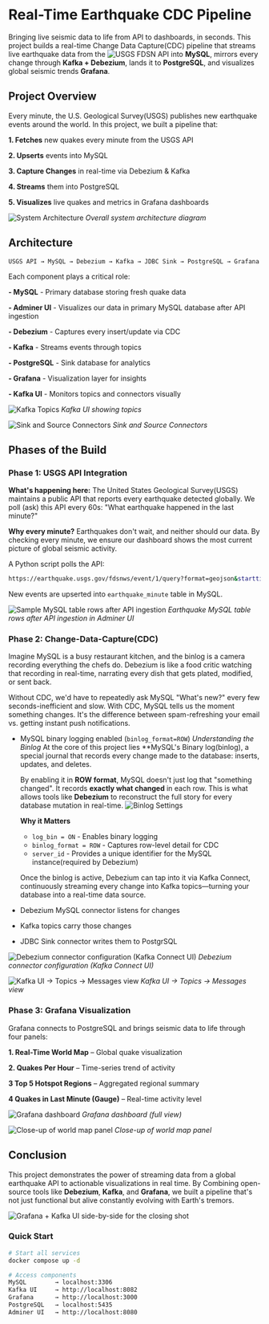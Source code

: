 # Real-Time Earthquake CDC Pipeline

Bringing live seismic data to life from API to dashboards, in seconds. This project builds a real-time Change Data Capture(CDC) pipeline that streams live earthquake data from the ![USGS FDSN API](https://earthquake.usgs.gov/fdsnws/event/1/) into **MySQL**, mirrors every change through **Kafka + Debezium**, lands it to **PostgreSQL**, and visualizes global seismic trends **Grafana**.

## Project Overview

Every minute, the U.S. Geological Survey(USGS) publishes new earthquake events around the world.
In this project, we built a pipeline that:

**1. Fetches** new quakes every minute from the USGS API

**2. Upserts** events into MySQL

**3. Capture Changes** in real-time via Debezium & Kafka

**4. Streams** them into PostgreSQL

**5. Visualizes** live quakes and metrics in Grafana dashboards

![System Architecture](images/architecture.png)
*Overall system architecture diagram*

## Architecture
```
USGS API → MySQL → Debezium → Kafka → JDBC Sink → PostgreSQL → Grafana

```
Each component plays a critical role:

**- MySQL** - Primary database storing fresh quake data

**- Adminer UI** - Visualizes our data in primary MySQL database after API ingestion

**- Debezium** - Captures every insert/update via CDC

**- Kafka** - Streams events through topics

**- PostgreSQL** - Sink database for analytics

**- Grafana** - Visualization layer for insights

**- Kafka UI** - Monitors topics and connectors visually

![Kafka Topics](images/kafka_topics.png)
*Kafka UI showing topics*

![Sink and Source Connectors](images/connectors.png)
*Sink and Source Connectors*

## Phases of the Build
### Phase 1: USGS API Integration

**What's happening here:** The United States Geological Survey(USGS) maintains a public API that reports every earthquake detected globally. We poll (ask) this API every 60s: "What earthquake happened in the last minute?"

**Why every minute?** Earthquakes don't wait, and neither should our data. By checking every minute, we ensure our dashboard shows the most current picture of global seismic activity.

A Python script polls the API:
```bash
https://earthquake.usgs.gov/fdsnws/event/1/query?format=geojson&starttime={NOW-1min}&endtime={NOW}

```
New events are upserted into `earthquake_minute` table in MySQL.

![Sample MySQL table rows after API ingestion](images/mysql_data.png)
*Earthquake MySQL table rows after API ingestion in Adminer UI*

### Phase 2: Change-Data-Capture(CDC)
Imagine MySQL is a busy restaurant kitchen, and the binlog is a camera recording everything the chefs do. Debezium is like a food critic watching that recording in real-time, narrating every dish that gets plated, modified, or sent back.

Without CDC, we'd have to repeatedly ask MySQL "What's new?" every few seconds-inefficient and slow. With CDC, MySQL tells us the moment something changes. It's the difference between spam-refreshing your email vs. getting instant push notifications.

- MySQL binary logging enabled (`binlog_format=ROW`)
    *Understanding the Binlog*
    At the core of this project lies **MySQL's Binary log(binlog), a special journal that records every change made to the database: inserts, updates, and deletes.

    By enabling it in **ROW format**, MySQL doesn't just log that "something changed". It records **exactly what changed** in each row. This is what allows tools like **Debezium** to reconstruct the full story for every database mutation in real-time.
    ![Binlog Settings](images/binlog.png)

    **Why it Matters**
    - `log_bin = ON` - Enables binary logging
    - `binlog_format = ROW` - Captures row-level detail for CDC
    - `server_id` - Provides a unique identifier for the MySQL instance(required by Debezium)

    Once the binlog is active, Debezium can tap into it via Kafka Connect, continuously streaming every change into Kafka topics—turning your database into a real-time data source.

- Debezium MySQL connector listens for changes
- Kafka topics carry those changes
- JDBC Sink connector writes them to PostgrSQL

![Debezium connector configuration (Kafka Connect UI)](images/sink_connector.png)
*Debezium connector configuration (Kafka Connect UI)*

![Kafka UI → Topics → Messages view](images/kafka_messages.png)
*Kafka UI → Topics → Messages view*

### Phase 3: Grafana Visualization
Grafana connects to PostgreSQL and brings seismic data to life through four panels:

**1. Real-Time World Map** – Global quake visualization

**2. Quakes Per Hour** – Time-series trend of activity

**3 Top 5 Hotspot Regions** – Aggregated regional summary

**4 Quakes in Last Minute (Gauge)** – Real-time activity level

![Grafana dashboard](images/grafana_dashboard.png)
*Grafana dashboard (full view)*

![Close-up of world map panel](images/world_map.png)
*Close-up of world map panel*

## Conclusion
This project demonstrates the power of streaming data from a global earthquake API to actionable visualizations in real time.
By Combining open-source tools like **Debezium**, **Kafka**, and **Grafana**, we built a pipeline that's not just functional but alive constantly evolving with Earth's tremors.

![Grafana + Kafka UI side-by-side for the closing shot](images/final_shot.png)

### Quick Start
```bash
# Start all services
docker compose up -d

# Access components
MySQL        → localhost:3306
Kafka UI     → http://localhost:8082
Grafana      → http://localhost:3000
PostgreSQL   → localhost:5435
Adminer UI   → http://localhost:8080
```